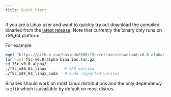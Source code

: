 ```yaml
---
title: Quick Start
---
```

If you are a Linux user and want to quickly try out download the compiled
binaries from the [latest release](https://github.com/swaywm/sway/releases/latest).
Note that currently the binary only runs on *x86_64* platform.

For example:

```sh
wget "https://github.com/hasindu2008/f5c/releases/download/v0.0-alpha/f5c-v0.0-alpha-binaries.tar.gz"
tar -xvf f5c-v0.0-alpha-binaries.tar.gz
cd f5c-v0.0-alpha/
./f5c_x86_64_linux        # CPU version
./f5c_x86_64_linux_cuda   # cuda supported version
```

Binaries should work on most Linux distributions and the only dependency is
`zlib` which is available by default on most distros.

